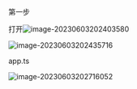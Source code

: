 第一步

打开![image-20230603202403580](C:\Users\86198\AppData\Roaming\Typora\typora-user-images\image-20230603202403580.png)

![image-20230603202435716](C:\Users\86198\AppData\Roaming\Typora\typora-user-images\image-20230603202435716.png)

app.ts

![image-20230603202716052](C:\Users\86198\AppData\Roaming\Typora\typora-user-images\image-20230603202716052.png)